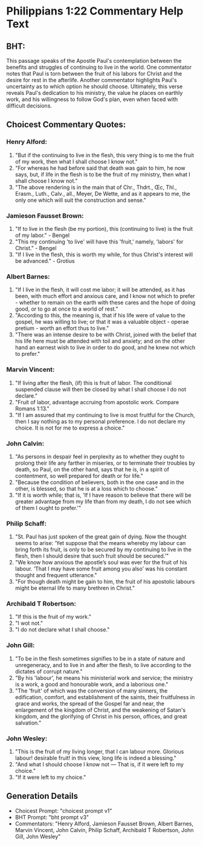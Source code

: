# Philippians 1:22 Commentary Help Text

## BHT:
This passage speaks of the Apostle Paul's contemplation between the benefits and struggles of continuing to live in the world. One commentator notes that Paul is torn between the fruit of his labors for Christ and the desire for rest in the afterlife. Another commentator highlights Paul's uncertainty as to which option he should choose. Ultimately, this verse reveals Paul's dedication to his ministry, the value he places on earthly work, and his willingness to follow God's plan, even when faced with difficult decisions.

## Choicest Commentary Quotes:
### Henry Alford:
1. "But if the continuing to live in the flesh, this very thing is to me the fruit of my work, then what I shall choose I know not." 
2. "For whereas he had before said that death was gain to him, he now says, but, if life in the flesh is to be the fruit of my ministry, then what I shall choose I know not."
3. "The above rendering is in the main that of Chr., Thdrt., Œc, Thl., Erasm., Luth., Calv., all., Meyer, De Wette, and as it appears to me, the only one which will suit the construction and sense."

### Jamieson Fausset Brown:
1. "If to live in the flesh (be my portion), this (continuing to live) is the fruit of my labor." - Bengel
2. "This my continuing 'to live' will have this 'fruit,' namely, 'labors' for Christ." - Bengel
3. "If I live in the flesh, this is worth my while, for thus Christ's interest will be advanced." - Grotius

### Albert Barnes:
1. "If I live in the flesh, it will cost me labor; it will be attended, as it has been, with much effort and anxious care, and I know not which to prefer - whether to remain on the earth with these cares and the hope of doing good, or to go at once to a world of rest."
2. "According to this, the meaning is, that if his life were of value to the gospel, he was willing to live; or that it was a valuable object - operae pretium - worth an effort thus to live."
3. "There was an intense desire to be with Christ, joined with the belief that his life here must be attended with toil and anxiety; and on the other hand an earnest wish to live in order to do good, and he knew not which to prefer."

### Marvin Vincent:
1. "If living after the flesh, (if) this is fruit of labor. The conditional suspended clause will then be closed by what I shall choose I do not declare." 
2. "Fruit of labor, advantage accruing from apostolic work. Compare Romans 1:13." 
3. "If I am assured that my continuing to live is most fruitful for the Church, then I say nothing as to my personal preference. I do not declare my choice. It is not for me to express a choice."

### John Calvin:
1. "As persons in despair feel in perplexity as to whether they ought to prolong their life any farther in miseries, or to terminate their troubles by death, so Paul, on the other hand, says that he is, in a spirit of contentment, so well prepared for death or for life."
2. "Because the condition of believers, both in the one case and in the other, is blessed, so that he is at a loss which to choose."
3. "If it is worth while; that is, 'If I have reason to believe that there will be greater advantage from my life than from my death, I do not see which of them I ought to prefer.'"

### Philip Schaff:
1. "St. Paul has just spoken of the great gain of dying. Now the thought seems to arise: ‘Yet suppose that the means whereby my labour can bring forth its fruit, is only to be secured by my continuing to live in the flesh, then I should desire that such fruit should be secured.’" 
2. "We know how anxious the apostle’s soul was ever for the fruit of his labour. ‘That I may have some fruit among you also’ was his constant thought and frequent utterance." 
3. "For though death might be gain to him, the fruit of his apostolic labours might be eternal life to many brethren in Christ."

### Archibald T Robertson:
1. "If this is the fruit of my work." 
2. "I wot not." 
3. "I do not declare what I shall choose."

### John Gill:
1. "To be in the flesh sometimes signifies to be in a state of nature and unregeneracy, and to live in and after the flesh, to live according to the dictates of corrupt nature."
2. "By his 'labour', he means his ministerial work and service; the ministry is a work, a good and honourable work, and a laborious one."
3. "The 'fruit' of which was the conversion of many sinners, the edification, comfort, and establishment of the saints, their fruitfulness in grace and works, the spread of the Gospel far and near, the enlargement of the kingdom of Christ, and the weakening of Satan's kingdom, and the glorifying of Christ in his person, offices, and great salvation."

### John Wesley:
1. "This is the fruit of my living longer, that I can labour more. Glorious labour! desirable fruit! in this view, long life is indeed a blessing."
2. "And what I should choose I know not — That is, if it were left to my choice."
3. "If it were left to my choice."


## Generation Details
- Choicest Prompt: "choicest prompt v1"
- BHT Prompt: "bht prompt v3"
- Commentators: "Henry Alford, Jamieson Fausset Brown, Albert Barnes, Marvin Vincent, John Calvin, Philip Schaff, Archibald T Robertson, John Gill, John Wesley"
